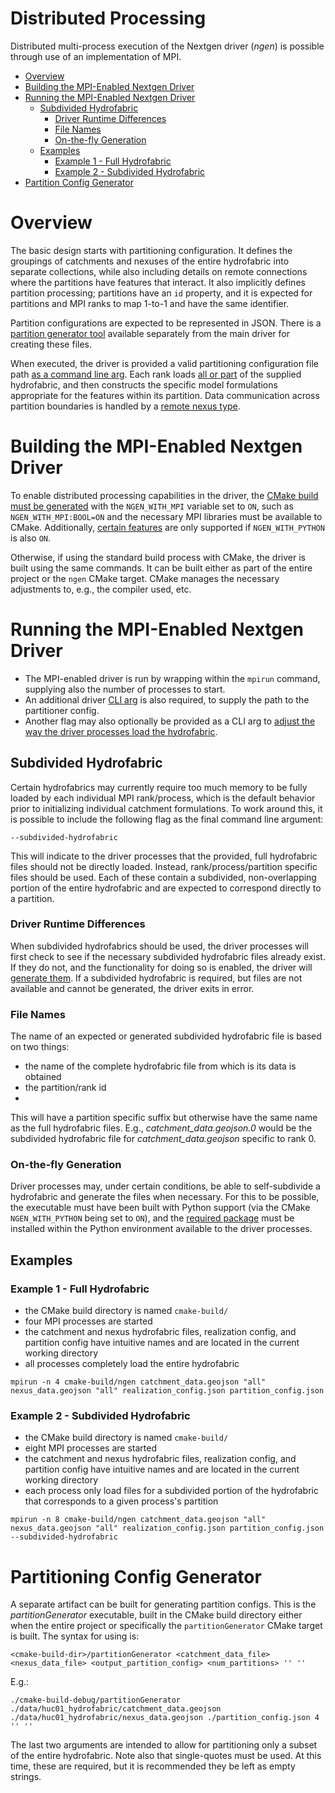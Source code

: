 # Distributed Processing

Distributed multi-process execution of the Nextgen driver (_ngen_) is possible through use of an implementation of MPI.  

* [Overview](#overview)
* [Building the MPI-Enabled Nextgen Driver](#building-the-mpi-enabled-nextgen-driver)
* [Running the MPI-Enabled Nextgen Driver](#running-the-mpi-enabled-nextgen-driver)
  * [Subdivided Hydrofabric](#subdivided-hydrofabric)
      * [Driver Runtime Differences](#driver-runtime-differences)
      * [File Names](#file-names)
      * [On-the-fly Generation](#on-the-fly-generation)
  * [Examples](#examples)
    * [Example 1 - Full Hydrofabric](#example-1---full-hydrofabric)
    * [Example 2 - Subdivided Hydrofabric](#example-2---subdivided-hydrofabric)
* [Partition Config Generator](#partitioning-config-generator)

# Overview

The basic design starts with partitioning configuration.  It defines the groupings of catchments and nexuses of the entire hydrofabric into separate collections, while also including details on remote connections where the partitions have features that interact.  It also implicitly defines partition processing; partitions have an `id` property, and it is expected for partitions and MPI ranks to map 1-to-1 and have the same identifier.

[comment]: <> (TODO: elaborate a bit on the details of the remote stuff)

Partition configurations are expected to be represented in JSON.  There is a [partition generator tool](#partitioning-config-generator) available separately from the main driver for creating these files.

When executed, the driver is provided a valid partitioning configuration file path [as a command line arg](../README.md#usage).  Each rank loads [all or part](#subdivided-hydrofabric) of the supplied hydrofabric, and then constructs the specific model formulations appropriate for the features within its partition.  Data communication across partition boundaries is handled by a [remote nexus type](MPI_REMOTE_NEXUS.md).

# Building the MPI-Enabled Nextgen Driver

To enable distributed processing capabilities in the driver, the [CMake build must be generated](BUILDS_AND_CMAKE.md) with the `NGEN_WITH_MPI` variable set to `ON`, such as `NGEN_WITH_MPI:BOOL=ON` and the necessary MPI libraries must be available to CMake.  Additionally, [certain features](#on-the-fly-generation) are only supported if `NGEN_WITH_PYTHON` is also `ON`.

Otherwise, if using the standard build process with CMake, the driver is built using the same commands.  It can be built either as part of the entire project or the `ngen` CMake target.  CMake manages the necessary adjustments to, e.g., the compiler used, etc. 

# Running the MPI-Enabled Nextgen Driver

* The MPI-enabled driver is run by wrapping within the `mpirun` command, supplying also the number of processes to start.  
* An additional driver [CLI arg](../README.md#usage) is also required, to supply the path to the partitioner config.
* Another flag may also optionally be provided as a CLI arg to [adjust the way the driver processes load the hydrofabric](#subdivided-hydrofabric).

## Subdivided Hydrofabric
Certain hydrofabrics may currently require too much memory to be fully loaded by each individual MPI rank/process, which is the default behavior prior to initializing individual catchment formulations.  To work around this, it is possible to include the following flag as the final command line argument:

`--subdivided-hydrofabric`

This will indicate to the driver processes that the provided, full hydrofabric files should not be directly loaded.  Instead, rank/process/partition specific files should be used.  Each of these contain a subdivided, non-overlapping portion of the entire hydrofabric and are expected to correspond directly to a partition.

### Driver Runtime Differences

When subdivided hydrofabrics should be used, the driver processes will first check to see if the necessary subdivided hydrofabric files already exist.  If they do not, and the functionality for doing so is enabled, the driver will [generate them](#on-the-fly-generation).  If a subdivided hydrofabric is required, but files are not available and cannot be generated, the driver exits in error.

### File Names

The name of an expected or generated subdivided hydrofabric file is based on two things:
* the name of the complete hydrofabric file from which is its data is obtained
* the partition/rank id
* 
This will have a partition specific suffix but otherwise have the same name as the full hydrofabric files.  E.g., _catchment_data.geojson.0_ would be the subdivided hydrofabric file for _catchment_data.geojson_ specific to rank 0.  

### On-the-fly Generation
Driver processes may, under certain conditions, be able to self-subdivide a hydrofabric and generate the files when necessary.  For this to be possible, the executable must have been built with Python support (via the CMake `NGEN_WITH_PYTHON` being set to `ON`), and the [required package](DEPENDENCIES.md#the-dmodsubsetservice-package) must be installed within the Python environment available to the driver processes.

## Examples

### Example 1 - Full Hydrofabric
* the CMake build directory is named `cmake-build/`
* four MPI processes are started
* the catchment and nexus hydrofabric files, realization config, and partition config have intuitive names and are located in the current working directory
* all processes completely load the entire hydrofabric
```
mpirun -n 4 cmake-build/ngen catchment_data.geojson "all" nexus_data.geojson "all" realization_config.json partition_config.json
```

### Example 2 - Subdivided Hydrofabric
* the CMake build directory is named `cmake-build/`
* eight MPI processes are started
* the catchment and nexus hydrofabric files, realization config, and partition config have intuitive names and are located in the current working directory
* each process only load files for a subdivided portion of the hydrofabric that corresponds to a given process's partition
```
mpirun -n 8 cmake-build/ngen catchment_data.geojson "all" nexus_data.geojson "all" realization_config.json partition_config.json --subdivided-hydrofabric
```

# Partitioning Config Generator

A separate artifact can be built for generating partition configs.  This is the _partitionGenerator_ executable, built in the CMake build directory either when the entire project or specifically the `partitionGenerator` CMake target is built.  The syntax for using is:

`<cmake-build-dir>/partitionGenerator <catchment_data_file> <nexus_data_file> <output_partition_config> <num_partitions> '' ''`

E.g.:

`./cmake-build-debug/partitionGenerator ./data/huc01_hydrofabric/catchment_data.geojson ./data/huc01_hydrofabric/nexus_data.geojson ./partition_config.json 4 '' ''`

The last two arguments are intended to allow for partitioning only a subset of the entire hydrofabric.  Note also that single-quotes must be used.  At this time, these are required, but it is recommended they be left as empty strings.  
